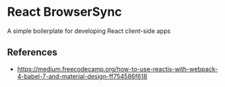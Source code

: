 # React BrowserSync

A simple boilerplate for developing React client-side apps


## References

- https://medium.freecodecamp.org/how-to-use-reactjs-with-webpack-4-babel-7-and-material-design-ff754586f618

